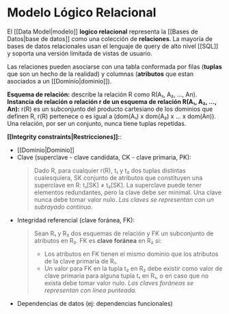# Modelo Lógico Relacional
El [[Data Model|modelo]] **logico relacional** representa la [[Bases de Datos|base de datos]] como una colección de **relaciones**. La mayoría de bases de datos relacionales usan el lenguaje de query de alto nivel [[SQL]] y soporta una versión limitada de vistas de usuario.

Las relaciones pueden asociarse con una tabla conformada por filas (**tuplas** que son un hecho de la realidad) y columnas (**atributos** que estan asociados a un [[Dominio|dominio]]).

**Esquema de relación:** describe la relación R como R(A₁, A₂, ..., An).
**Instancia de relación o relación r de un esquema de relación R(A₁, A₂, ..., An):** r(R) es un subconjunto del producto cartesiano de los dominios que definen R, 
r(R) pertenece o es igual a (dom(A₁) x dom(A₂) x ... x dom(An)). Una relación, por ser un conjunto, nunca tiene tuplas repetidas.

**[[Integrity constraints|Restricciones]]:**:
* [[Dominio|Dominio]]
* Clave (superclave - clave candidata, CK - clave primaria, PK):
	> Dado R, para cualquier r(R), t₁ y t₂ dos tuplas distintas cualesquiera, SK conjunto de atributos que constituyen una superclave en R: t₁\[SK] ≠ t₂\[SK].
	> La superclave puede tener elementos redundantes, pero la clave debe ser minimal.
	> Una clave nunca debe tomar valor nulo.
	> *Las claves se representan con un subrayado continuo.*
* Integridad referencial (clave foránea, FK):
	> Sean R₁ y R₂ dos esquemas de relación y FK un subconjunto de atributos en R₂. FK es **clave foránea** en R₂ si:
	> * Los atributos en FK tienen el mismo dominio que los atributos de la clave primaria de R₁.
	> * Un valor para FK en la tupla t₂ en R₂ debe existir como valor de clave primaria para alguna tupla t₁ en R₁, o en caso que no exista debe tomar valor nulo.
	> *Las claves foráneas se representan con linea punteada.*
* Dependencias de datos (ej: dependencias funcionales)
	

